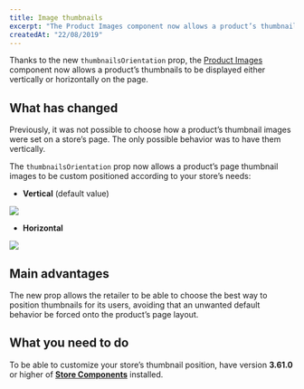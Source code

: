 ```yaml
---
title: Image thumbnails 
excerpt: "The Product Images component now allows a product’s thumbnails to be displayed either vertically or horizontally on the page."
createdAt: "22/08/2019"
---
```


Thanks to the new `thumbnailsOrientation` prop, the [Product Images](https://github.com/vtex-apps/store-components/blob/master/react/components/ProductImages/README.md) component now allows a product’s thumbnails to be displayed either vertically or horizontally on the page.

## What has changed

Previously, it was not possible to choose how a product’s thumbnail images were set on a store’s page. The only possible behavior was to have them vertically.

The `thumbnailsOrientation` prop now allows a product’s page thumbnail images to be custom positioned according to your store’s needs:

- **Vertical** (default value)

![](https://user-images.githubusercontent.com/52087100/63535192-4378f200-c4e7-11e9-8f27-17280583a1af.png)

- **Horizontal**

![](https://user-images.githubusercontent.com/52087100/63535269-74592700-c4e7-11e9-813e-b873164666b9.png)

## Main advantages

The new prop allows the retailer to be able to choose the best way to position thumbnails for its users, avoiding that an unwanted default behavior be forced onto the product’s page layout.

## What you need to do

To be able to customize your store’s thumbnail position, have version __3.61.0__ or higher of [**Store Components**](https://github.com/vtex-apps/store-components) installed.
